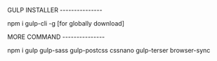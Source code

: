 GULP INSTALLER ---------------

npm i gulp-cli -g   [for globally download]
 

MORE COMMAND ---------------

npm i gulp gulp-sass gulp-postcss cssnano gulp-terser browser-sync


